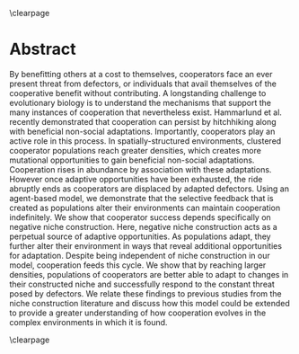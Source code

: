 \clearpage

# Abstract

By benefitting others at a cost to themselves, cooperators face an ever present threat from defectors, or individuals that avail themselves of the cooperative benefit without contributing.
A longstanding challenge to evolutionary biology is to understand the mechanisms that support the many instances of cooperation that nevertheless exist.
Hammarlund et al. recently demonstrated that cooperation can persist by hitchhiking along with beneficial non-social adaptations.
Importantly, cooperators play an active role in this process.
In spatially-structured environments, clustered cooperator populations reach greater densities, which creates more mutational opportunities to gain beneficial non-social adaptations.
Cooperation rises in abundance by association with these adaptations.
However once adaptive opportunities have been exhausted, the ride abruptly ends as cooperators are displaced by adapted defectors.
Using an agent-based model, we demonstrate that the selective feedback that is created as populations alter their environments can maintain cooperation indefinitely.
We show that cooperator success depends specifically on negative niche construction.
Here, negative niche construction acts as a perpetual source of adaptive opportunities.
As populations adapt, they further alter their environment in ways that reveal additional opportunities for adaptation.
Despite being independent of niche construction in our model, cooperation feeds this cycle.
We show that by reaching larger densities, populations of cooperators are better able to adapt to changes in their constructed niche and successfully respond to the constant threat posed by defectors.
We relate these findings to previous studies from the niche construction literature and discuss how this model could be extended to provide a greater understanding of how cooperation evolves in the complex environments in which it is found.

\clearpage

